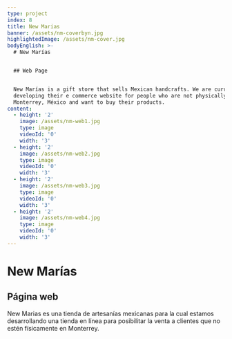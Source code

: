 ```yaml
---
type: project
index: 8
title: New Marias
banner: /assets/nm-coverbyn.jpg
highlightedImage: /assets/nm-cover.jpg
bodyEnglish: >-
  # New Marías


  ## Web Page 


  New Marías is a gift store that sells Mexican handcrafts. We are currently
  developing their e commerce website for people who are not physically in
  Monterrey, México and want to buy their products.
content:
  - height: '2'
    image: /assets/nm-web1.jpg
    type: image
    videoId: '0'
    width: '3'
  - height: '2'
    image: /assets/nm-web2.jpg
    type: image
    videoId: '0'
    width: '3'
  - height: '2'
    image: /assets/nm-web3.jpg
    type: image
    videoId: '0'
    width: '3'
  - height: '2'
    image: /assets/nm-web4.jpg
    type: image
    videoId: '0'
    width: '3'
---
```

# New Marías

## Página web

New Marias es una tienda de artesanías mexicanas para la cual estamos desarrollando una tienda en línea para posibilitar la venta a clientes que no estén físicamente en Monterrey.
